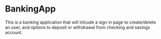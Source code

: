 # BankingApp
This is a banking application that will inlcude a sign in page to create/delete an user, and options to deposit or withdrawal from checking and savings account.
